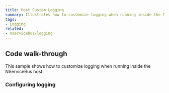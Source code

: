 ```yaml
---
title: Host Custom Logging
summary: Illustrates how to customize logging when running inside the NServiceBus host.
tags:
- Logging
related:
- nservicebus/logging
---
```



## Code walk-through

This sample shows how to customize logging when running inside the NServiceBus host.


### Configuring logging

<!-- import Config --> 
